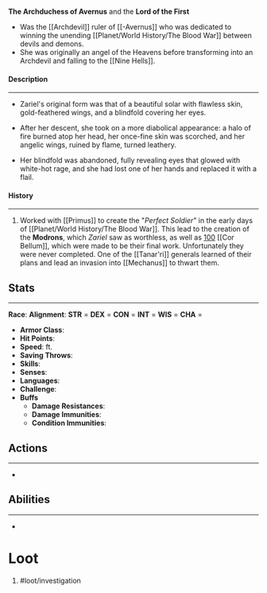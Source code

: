 **The Archduchess of Avernus** and the **Lord of the First**

- Was the [[Archdevil]] ruler of [[-Avernus]] who was dedicated to winning the unending [[Planet/World History/The Blood War]] between devils and demons. 
- She was originally an angel of the Heavens before transforming into an Archdevil and falling to the [[Nine Hells]].

#### Description
---
- Zariel's original form was that of a beautiful solar with flawless skin, gold-feathered wings, and a blindfold covering her eyes.

- After her descent, she took on a more diabolical appearance: a halo of fire burned atop her head, her once-fine skin was scorched, and her angelic wings, ruined by flame, turned leathery. 
- Her blindfold was abandoned, fully revealing eyes that glowed with white-hot rage, and she had lost one of her hands and replaced it with a flail.

#### History
---
1. Worked with [[Primus]] to create the "*Perfect Soldier*" in the early days of [[Planet/World History/The Blood War]]. This lead to the creation of the **Modrons**, which *Zariel* saw as worthless, as well as <u>100</u> [[Cor Bellum]], which were made to be their final work. Unfortunately they were never completed. One of the [[Tanar'ri]] generals learned of their plans and lead an invasion into [[Mechanus]] to thwart them.

## Stats
---
**Race**:
**Alignment**:
	**STR** = 
	**DEX** = 
	**CON** = 
	**INT** = 
	**WIS** = 
	**CHA** = 
-   **Armor Class**:
-   **Hit Points**:
-   **Speed**: ft.
-   **Saving Throws**:
-   **Skills**:
-   **Senses**: 
-   **Languages**: 
-   **Challenge**: 
-   **Buffs**
	-   **Damage Resistances**:
	-   **Damage Immunities**:
	-   **Condition Immunities**:

## Actions
---
- 

## Abilities
---
-   

# Loot
1. #loot/investigation 
	